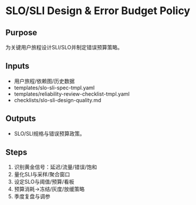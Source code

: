 # SLO/SLI Design & Error Budget Policy

## Purpose

为关键用户旅程设计SLI/SLO并制定错误预算策略。

## Inputs

- 用户旅程/依赖图/历史数据
- templates/slo-sli-spec-tmpl.yaml
- templates/reliability-review-checklist-tmpl.yaml
- checklists/slo-sli-design-quality.md

## Outputs

- SLO/SLI规格与错误预算政策。

## Steps

1. 识别黄金信号：延迟/流量/错误/饱和
2. 量化SLI与采样/聚合窗口
3. 设定SLO与阈值/预算/看板
4. 预算消耗→冻结/灰度/放缓策略
5. 季度复盘与调参
